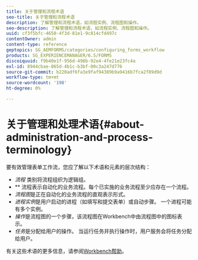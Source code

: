 ```yaml
---
title: 关于管理和流程术语
seo-title: 关于管理和流程术语
description: 了解管理和流程术语，如流程实例、流程图和操作。
seo-description: 了解管理和流程术语，如流程实例、流程图和操作。
uuid: cf3f5bfc-4650-4f3d-81e1-9c814cfd497c
contentOwner: admin
content-type: reference
geptopics: SG_AEMFORMS/categories/configuring_forms_workflow
products: SG_EXPERIENCEMANAGER/6.5/FORMS
discoiquuid: f9b40e1f-956d-498b-92e4-4fe21e23fc4a
exl-id: 8944cbae-865d-4b1c-b3bf-00c3a247d776
source-git-commit: b220adf6fa3e9faf94389b9a9416b7fca2f89d9d
workflow-type: tm+mt
source-wordcount: '198'
ht-degree: 0%

---
```


# 关于管理和处理术语{#about-administration-and-process-terminology}

要有效管理表单工作流，您应了解以下术语和元素的层次结构：

* *流程* 类别将流程组织为逻辑组。
* ** 流程表示自动化的业务流程。每个已实施的业务流程至少应存在一个流程。
* *流程图*&#x200B;是正在自动化的业务流程的直观表示形式。
* *进程实例*&#x200B;是用户启动的进程（如填写和提交表单）或自动步骤。 一个进程可能有多个实例。
* *操作*&#x200B;是流程图的一个步骤，该流程图在Workbench中由流程图中的图标表示。
* *任务*&#x200B;是分配给用户的操作。 当运行任务并执行操作时，用户服务会将任务分配给用户。

有关这些术语的更多信息，请参阅[Workbench帮助](https://www.adobe.com/go/learn_aemforms_workbench_63)。
